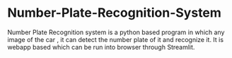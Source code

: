 # Number-Plate-Recognition-System
Number Plate Recognition system is a python based program in which any image of the car , it can detect the number plate of it and recognize it. It is webapp based which can be run into browser through Streamlit.
